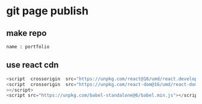 # git page publish

## make repo 
    name : portfolio

## use react cdn
```js
<script  crossorigin  src="https://unpkg.com/react@16/umd/react.development.js"></script>
<script  crossorigin  src="https://unpkg.com/react-dom@16/umd/react-dom.development.js"
></script>
<script src="https://unpkg.com/babel-standalone@6/babel.min.js"></script>
```


